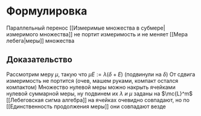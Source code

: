 # Формулировка
Параллельный перенос [[Измеримые множества в субмере|измеримого множества]] не портит измеримость и не меняет [[Мера лебега|меры]] множества
## Доказательство 
Рассмотрим меру $\mu$, такую что $\mu E := \lambda (\delta + E)$ (подвинули на $\delta$)
От сдвига измеримость не портится (очев, машем руками, компакт остался компактом)
Множество нулевой меры можно накрыть ячейками нулевой суммарной меры, ну подвинем их
$\lambda\ и\ \mu$ заданы на $\mc{L}^m$ [[Лебеговская сигма алгебра]]
на ячейках очевидно совпадают, но по [[Единственность продолжения меры]] они совпадают везде